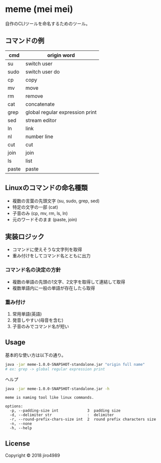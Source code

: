 # meme (mei mei)

自作のCLIツールを命名するためのツール。

## コマンドの例

| cmd   | origin word                      |
|-------|----------------------------------|
| su    | switch user                      |
| sudo  | switch user do                   |
| cp    | copy                             |
| mv    | move                             |
| rm    | remove                           |
| cat   | concatenate                      |
| grep  | global regular expression print  |
| sed   | stream editor                    |
| ln    | link                             |
| nl    | number line                      |
| cut   | cut                              |
| join  | join                             |
| ls    | list                             |
| paste | paste                            |

## Linuxのコマンドの命名種類

- 複数の言葉の先頭文字 (su, sudo, grep, sed)
- 特定の文字の一部 (cat)
- 子音のみ (cp, mv, rm, ls, ln)
- 元のワードそのまま (paste, join)

## 実装ロジック

- コマンドに使えそうな文字列を取得
- 重み付けをしてコマンド名とともに出力

### コマンド名の決定の方針

- 複数の単語の先頭の1文字、2文字を取得して連結して取得
- 複数単語内に一般の単語が存在したら取得

### 重み付け

1. 常用単語(英語)
1. 発音しやすい(母音を含む)
1. 子音のみでコマンド名が短い

## Usage

基本的な使い方は以下の通り。

```bash
java -jar meme-1.0.0-SNAPSHOT-standalone.jar "origin full name"
# ex: grep -> global regular expression print
```

ヘルプ

```bash
java -jar meme-1.0.0-SNAPSHOT-standalone.jar -h
```

    meme is naming tool like linux commands.

    options:
      -p, --padding-size int             3  padding size
      -d, --delimiter str                :  delimiter
      -r, --round-prefix-chars-size int  2  round prefix characters size
      -n, --none
      -h, --help

## License

Copyright © 2018 jiro4989
